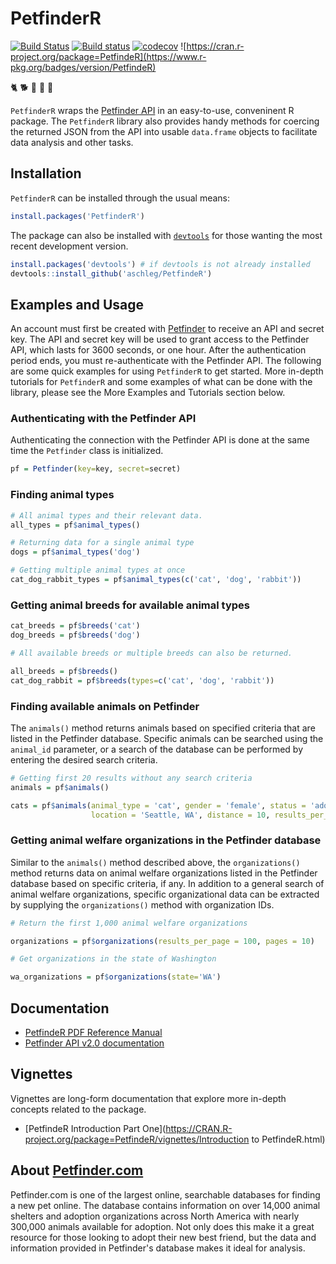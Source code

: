 # PetfinderR

[![Build Status](https://travis-ci.org/aschleg/PetfindeR.svg?branch=master)](https://travis-ci.org/aschleg/PetfindeR)
[![Build status](https://ci.appveyor.com/api/projects/status/78048x1q7086r0dl?svg=true)](https://ci.appveyor.com/project/aschleg/petfinder)
[![codecov](https://codecov.io/gh/aschleg/PetfindeR/branch/master/graph/badge.svg)](https://codecov.io/gh/aschleg/PetfindeR)
![https://cran.r-project.org/package=PetfindeR](https://www.r-pkg.org/badges/version/PetfindeR)

:cat2: :dog2: :rooster: :rabbit2: :racehorse:

`PetfinderR` wraps the [Petfinder API](https://www.petfinder.com/developers/api-docs) in an easy-to-use, conveninent R package. The `PetfinderR` library also provides handy methods for coercing the returned JSON from the API into usable `data.frame` objects to facilitate data analysis and other tasks. 

## Installation

`PetfinderR` can be installed through the usual means:

~~~ r
install.packages('PetfinderR')
~~~

The package can also be installed with [`devtools`](https://cran.r-project.org/package=devtools) for those wanting the most recent development version.

~~~ r
install.packages('devtools') # if devtools is not already installed
devtools::install_github('aschleg/PetfindeR')
~~~

## Examples and Usage

An account must first be created with [Petfinder](https://www.petfinder.com/developers/) to receive an API and secret key. The API and secret key will be used to grant access to the Petfinder API, which lasts for 3600 seconds, or one hour. After the authentication period ends, you must re-authenticate with the Petfinder API. The following are some quick examples for using `PetfinderR` to get started. More in-depth tutorials for `PetfinderR` and some examples of what can be done with the library, please see the More Examples and Tutorials section below.

### Authenticating with the Petfinder API

Authenticating the connection with the Petfinder API is done at the same time the `Petfinder` class is initialized.

~~~ r
pf = Petfinder(key=key, secret=secret)
~~~

### Finding animal types

~~~ r
# All animal types and their relevant data.
all_types = pf$animal_types()

# Returning data for a single animal type
dogs = pf$animal_types('dog')

# Getting multiple animal types at once
cat_dog_rabbit_types = pf$animal_types(c('cat', 'dog', 'rabbit'))
~~~

### Getting animal breeds for available animal types

~~~ r
cat_breeds = pf$breeds('cat')
dog_breeds = pf$breeds('dog')

# All available breeds or multiple breeds can also be returned.

all_breeds = pf$breeds()
cat_dog_rabbit = pf$breeds(types=c('cat', 'dog', 'rabbit'))
~~~

### Finding available animals on Petfinder

The `animals()` method returns animals based on specified criteria that are listed in the Petfinder database. Specific 
animals can be searched using the `animal_id` parameter, or a search of the database can be performed by entering 
the desired search criteria.

~~~ r
# Getting first 20 results without any search criteria
animals = pf$animals()

cats = pf$animals(animal_type = 'cat', gender = 'female', status = 'adoptable', 
                  location = 'Seattle, WA', distance = 10, results_per_page = 50, pages = 2)
~~~

### Getting animal welfare organizations in the Petfinder database 

Similar to the `animals()` method described above, the `organizations()` method returns data on animal welfare 
organizations listed in the Petfinder database based on specific criteria, if any. In addition to a general search 
of animal welfare organizations, specific organizational data can be extracted by supplying the `organizations()` 
method with organization IDs.

~~~ r
# Return the first 1,000 animal welfare organizations

organizations = pf$organizations(results_per_page = 100, pages = 10)

# Get organizations in the state of Washington

wa_organizations = pf$organizations(state='WA')
~~~

## Documentation

* [PetfindeR PDF Reference Manual](https://CRAN.R-project.org/package=PetfindeR/PetfindeR.pdf)
* [Petfinder API v2.0 documentation](https://www.petfinder.com/developers/v2/docs/)

## Vignettes

Vignettes are long-form documentation that explore more in-depth concepts related to the package. 

* [PetfindeR Introduction Part One](https://CRAN.R-project.org/package=PetfindeR/vignettes/Introduction to PetfindeR.html)

## About [Petfinder.com](https://www.petfinder.com)

Petfinder.com is one of the largest online, searchable databases for finding a new pet online. The database contains information on over 14,000 animal shelters and adoption organizations across North America with nearly 300,000 animals available for adoption. Not only does this make it a great resource for those looking to adopt their new best friend, but the data and information provided in Petfinder's database makes it ideal for analysis. 